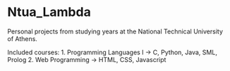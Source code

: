 # Ntua_Lambda

Personal projects from studying years at the National Technical University of Athens. 

Included courses:
    1. Programming Languages I -> C, Python, Java, SML, Prolog
    2. Web Programming -> HTML, CSS, Javascript
